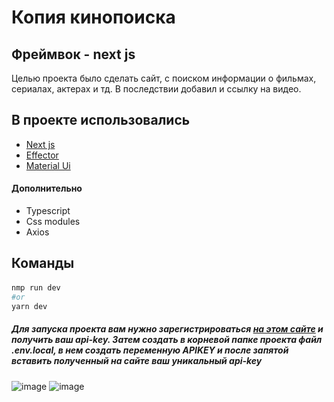 # Копия кинопоиска 
## Фреймвок - next js





Целью проекта было сделать сайт, с поиском информации о фильмах, сериалах, актерах и тд. 
В последствии добавил и ссылку на видео.

## В проекте использовались 
- [Next js](https://nextjs.org/)
- [Effector](https://effector.dev/)
- [Material Ui](https://mui.com/)

#### Дополнительно

- Typescript
- Css modules
- Axios










## Команды


####
```sh
nmp run dev
#or
yarn dev
```
##### Для запуска проекта вам нужно зарегистрироваться [на этом сайте](https://kinopoiskapiunofficial.tech/) и получить ваш api-key. Затем создать в корневой папке проекта файл .env.local, в нем создать переменную APIKEY и после запятой вставить полученный на сайте ваш уникальный api-key
![image](https://i.postimg.cc/d3JRBBcW/key.jpg)
![image](https://i.postimg.cc/6pyDX3Vz/env.jpg) 
